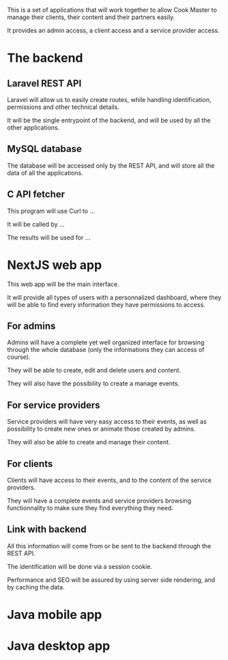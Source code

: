 This is a set of applications that will work together to allow Cook Master to manage their clients, their content and their partners easily.

It provides an admin access, a client access and a service provider access.

# The backend
## Laravel REST API
Laravel will allow us to easily create routes, while handling identification, permissions and other technical details.

It will be the single entrypoint of the backend, and will be used by all the other applications.

## MySQL database
The database will be accessed only by the REST API, and will store all the data of all the applications.

## C API fetcher
This program will use Curl to ...

It will be called by ...

The results will be used for ...

# NextJS web app
This web app will be the main interface.

It will provide all types of users with a personnalized dashboard, where they will be able to find every information they have permissions to access.

## For admins
Admins will have a complete yet well organized interface for browsing through the whole database (only the informations they can access of course).

They will be able to create, edit and delete users and content.

They will also have the possibility to create a manage events.

## For service providers
Service providers will have very easy access to their events, as well as possibility to create new ones or animate those created by admins.

They will also be able to create and manage their content.

## For clients
Clients will have access to their events, and to the content of the service providers.

They will have a complete events and service providers browsing functionnality to make sure they find everything they need.

## Link with backend
All this information will come from or be sent to the backend through the REST API.

The identification will be done via a session cookie.

Performance and SEO will be assured by using server side rendering, and by caching the data.

# Java mobile app

# Java desktop app
 
